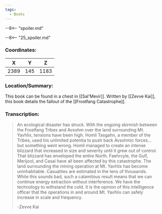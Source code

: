 ```yaml
---
tags:
  - Books
---
```


--8<-- "spoiler.md"

--8<-- "25_spoiler.md"

### Coordinates:
| **X** | **Y**| **Z** |
|:-----:|:----:|:-----:|
|2389  |145   |1183  |

### Location/Summary:
This book can be found in a chest in [[Sal'Mevir]]. Written by [[Zevve Kai]], this book details the fallout of the [[Frostfang Catastrophe]].

### Transcription:
> An ecological disaster has struck. With the ongoing skirmish between the Frostfang Tribes and Avsohm over the land surrounding Mt. Yavhlix, tensions have been high. Homli Tasgahn, a member of the Tribes, used his unlimited potentia to push back Avsohmic forces... but something went wrong. Homli managed to create an intense blizzard that increased in size and severity until it grew out of control. That blizzard has enveloped the entire North. Faehrcyle, the Gulf, Merijool, and Casai have all been affected by this catastrophe. The land surrounding the mining operation at Mt. Yavhlix has become uninhabitable. Casualties are estimated in the tens of thousands. While this sounds bad, such a calamitous result means that we can continue energy extraction without interference. We have the technology to withstand the cold. It is the opinion of this intelligence officer that the operations in and around Mt. Yavhlix can safely increase in scale and frequency.
>
> -Zevve Kai
